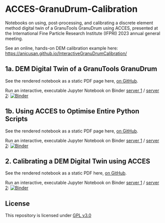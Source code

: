# ACCES-GranuDrum-Calibration
Notebooks on using, post-processing, and calibrating a discrete element method digital twin of a GranuTools GranuDrum using ACCES, presented at the International Fine Particle Research Institute (IFPRI) 2023 annual general meeting.

See an online, hands-on DEM calibration example here: https://anicusan.github.io/InteractiveGranuDrumCalibration/


## 1a. DEM Digital Twin of a GranuTools GranuDrum

See the rendered notebook as a static PDF page here, [on GitHub](https://github.com/uob-positron-imaging-centre/ACCES-GranuDrum-Calibration/blob/main/LIGGGHTS-Basics/LIGGGHTS_Explanation.ipynb).

Run an interactive, executable Jupyter Notebook on Binder [server 1](https://mybinder.org/v2/gh/uob-positron-imaging-centre/ACCES-GranuDrum-Calibration/HEAD?labpath=LIGGGHTS-Basics%2FLIGGGHTS_Explanation.ipynb) / [server 2](https://notebooks.gesis.org/binder/v2/gh/uob-positron-imaging-centre/ACCES-GranuDrum-Calibration/HEAD?urlpath=lab/tree/LIGGGHTS-Basics/LIGGGHTS_Explanation.ipynb): [![Binder](https://mybinder.org/badge_logo.svg)](https://mybinder.org/v2/gh/uob-positron-imaging-centre/ACCES-GranuDrum-Calibration/HEAD?labpath=LIGGGHTS-Basics%2FLIGGGHTS_Explanation.ipynb)


## 1b. Using ACCES to Optimise Entire Python Scripts

See the rendered notebook as a static PDF page here, [on GitHub](https://github.com/uob-positron-imaging-centre/ACCES-GranuDrum-Calibration/blob/main/ACCES-Basics/ACCES_Example.ipynb).

Run an interactive, executable Jupyter Notebook on Binder [server 1](https://mybinder.org/v2/gh/uob-positron-imaging-centre/ACCES-GranuDrum-Calibration/HEAD?labpath=ACCES-Basics%2FACCES_Example.ipynb) / [server 2](https://notebooks.gesis.org/binder/v2/gh/uob-positron-imaging-centre/ACCES-GranuDrum-Calibration/HEAD?urlpath=lab/tree/ACCES-Basics/ACCES_Example.ipynb): [![Binder](https://mybinder.org/badge_logo.svg)](https://mybinder.org/v2/gh/uob-positron-imaging-centre/ACCES-GranuDrum-Calibration/HEAD?labpath=ACCES-Basics%2FACCES_Example.ipynb)


## 2. Calibrating a DEM Digital Twin using ACCES

See the rendered notebook as a static PDF here, [on GitHub](https://github.com/uob-positron-imaging-centre/ACCES-GranuDrum-Calibration/blob/main/ACCES-DEM-Calibration/Calibration_Explanation.ipynb).

Run an interactive, executable Jupyter Notebook on Binder [server 1](https://mybinder.org/v2/gh/uob-positron-imaging-centre/ACCES-GranuDrum-Calibration/HEAD?labpath=ACCES-DEM-Calibration%2FCalibration_Explanation.ipynb) / [server 2](https://notebooks.gesis.org/binder/v2/gh/uob-positron-imaging-centre/ACCES-GranuDrum-Calibration/HEAD?urlpath=lab/tree/ACCES-DEM-Calibration/Calibration_Explanation.ipynb): [![Binder](https://mybinder.org/badge_logo.svg)](https://mybinder.org/v2/gh/uob-positron-imaging-centre/ACCES-GranuDrum-Calibration/HEAD?labpath=ACCES-DEM-Calibration%2FCalibration_Explanation.ipynb)


## License

This repository is licensed under [GPL v3.0](https://choosealicense.com/licenses/gpl-3.0/)
